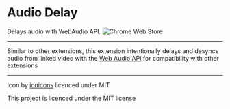 # Audio Delay
Delays audio with WebAudio API.
![Chrome Web Store](https://img.shields.io/chrome-web-store/v/igaalhggadkifhnjchngkijkebilcajg)

---

Similar to other extensions, this extension intentionally delays and desyncs audio from linked video with the [Web Audio API](https://developer.mozilla.org/docs/Web/API/Web_Audio_API) for compatibility with other extensions

---

Icon by [ionicons](https://ionic.io/ionicons) licenced under MIT

This project is licenced under the MIT license